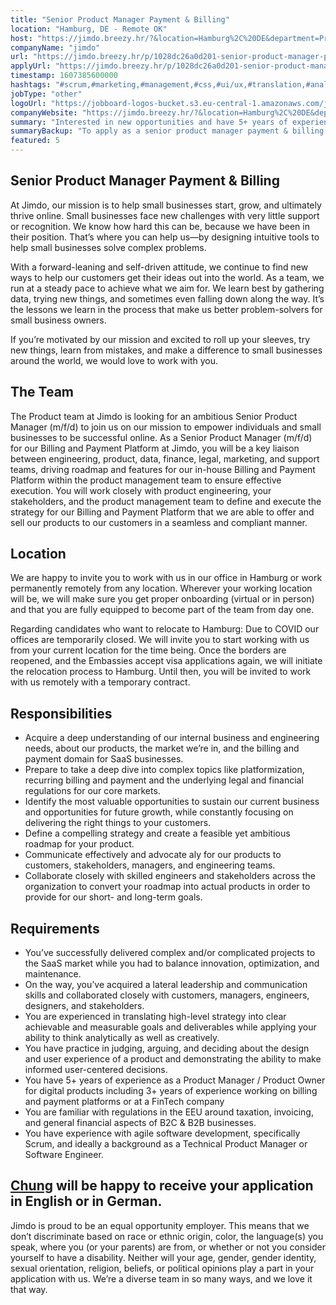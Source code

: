 ```yaml
---
title: "Senior Product Manager Payment & Billing"
location: "Hamburg, DE - Remote OK"
host: "https://jimdo.breezy.hr/?&location=Hamburg%2C%20DE&department=Product%20%26%20Engineering#positions"
companyName: "jimdo"
url: "https://jimdo.breezy.hr/p/1028dc26a0d201-senior-product-manager-payment-billing"
applyUrl: "https://jimdo.breezy.hr/p/1028dc26a0d201-senior-product-manager-payment-billing/apply"
timestamp: 1607385600000
hashtags: "#scrum,#marketing,#management,#css,#ui/ux,#translation,#analysis,#finance,#German,#optimization"
jobType: "other"
logoUrl: "https://jobboard-logos-bucket.s3.eu-central-1.amazonaws.com/jimdo"
companyWebsite: "https://jimdo.breezy.hr/?&location=Hamburg%2C%20DE&department=Product%20%26%20Engineering#positions"
summary: "Interested in new opportunities and have 5+ years of experience as a Product Manager / Product Owner for digital products including 3+ years of experience working on billing and payment platforms or at a FinTech company? Jimdo has a job opening for a senior product manager payment & billing."
summaryBackup: "To apply as a senior product manager payment & billing at Jimdo, you preferably need to have some knowledge of: #marketing, #css, #ui/ux."
featured: 5
---
```


## Senior Product Manager Payment & Billing

At Jimdo, our mission is to help small businesses start, grow, and ultimately thrive online. Small businesses face new challenges with very little support or recognition. We know how hard this can be, because we have been in their position. That’s where you can help us—by designing intuitive tools to help small businesses solve complex problems.

With a forward-leaning and self-driven attitude, we continue to find new ways to help our customers get their ideas out into the world. As a team, we run at a steady pace to achieve what we aim for. We learn best by gathering data, trying new things, and sometimes even falling down along the way. It’s the lessons we learn in the process that make us better problem-solvers for small business owners.

If you’re motivated by our mission and excited to roll up your sleeves, try new things, learn from mistakes, and make a difference to small businesses around the world, we would love to work with you.

## The Team

The Product team at Jimdo is looking for an ambitious Senior Product Manager (m/f/d) to join us on our mission to empower individuals and small businesses to be successful online. As a Senior Product Manager (m/f/d) for our Billing and Payment Platform at Jimdo, you will be a key liaison between engineering, product, data, finance, legal, marketing, and support teams, driving roadmap and features for our in-house Billing and Payment Platform within the product management team to ensure effective execution. You will work closely with product engineering, your stakeholders, and the product management team to define and execute the strategy for our Billing and Payment Platform that we are able to offer and sell our products to our customers in a seamless and compliant manner.

## Location

We are happy to invite you to work with us in our office in Hamburg or work permanently remotely from any location. Wherever your working location will be, we will make sure you get proper onboarding (virtual or in person) and that you are fully equipped to become part of the team from day one.

Regarding candidates who want to relocate to Hamburg: Due to COVID our offices are temporarily closed. We will invite you to start working with us from your current location for the time being. Once the borders are reopened, and the Embassies accept visa applications again, we will initiate the relocation process to Hamburg. Until then, you will be invited to work with us remotely with a temporary contract.

## Responsibilities

*   Acquire a deep understanding of our internal business and engineering needs, about our products, the market we’re in, and the billing and payment domain for SaaS businesses.
*   Prepare to take a deep dive into complex topics like platformization, recurring billing and payment and the underlying legal and financial regulations for our core markets.
*   Identify the most valuable opportunities to sustain our current business and opportunities for future growth, while constantly focusing on delivering the right things to your customers.
*   Define a compelling strategy and create a feasible yet ambitious roadmap for your product.
*   Communicate effectively and advocate aly for our products to customers, stakeholders, managers, and engineering teams.
*   Collaborate closely with skilled engineers and stakeholders across the organization to convert your roadmap into actual products in order to provide for our short- and long-term goals.

## Requirements

*   You’ve successfully delivered complex and/or complicated projects to the SaaS market while you had to balance innovation, optimization, and maintenance.
*   On the way, you’ve acquired a lateral leadership and communication skills and collaborated closely with customers, managers, engineers, designers, and stakeholders.
*   You are experienced in translating high-level strategy into clear achievable and measurable goals and deliverables while applying your ability to think analytically as well as creatively.
*   You have practice in judging, arguing, and deciding about the design and user experience of a product and demonstrating the ability to make informed user-centered decisions.
*   You have 5+ years of experience as a Product Manager / Product Owner for digital products including 3+ years of experience working on billing and payment platforms or at a FinTech company
*   You are familiar with regulations in the EEU around taxation, invoicing, and general financial aspects of B2C & B2B businesses.
*   You have experience with agile software development, specifically Scrum, and ideally a background as a Technical Product Manager or Software Engineer.

## [Chung](https://www.linkedin.com/in/chunghuynh/) will be happy to receive your application in English or in German.

Jimdo is proud to be an equal opportunity employer. This means that we don’t discriminate based on race or ethnic origin, color, the language(s) you speak, where you (or your parents) are from, or whether or not you consider yourself to have a disability. Neither will your age, gender, gender identity, sexual orientation, religion, beliefs, or political opinions play a part in your application with us. We’re a diverse team in so many ways, and we love it that way.
